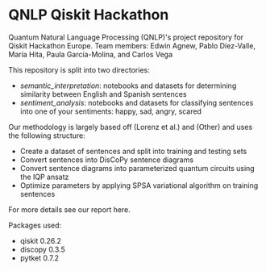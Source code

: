 # QNLP Qiskit Hackathon
Quantum Natural Language Processing (QNLP)'s project repository for Qiskit Hackathon Europe. Team members: Edwin Agnew, Pablo Díez-Valle, María Hita, Paula García-Molina, and Carlos Vega

This repository is split into two directories:
- *semantic_interpretation*: notebooks and datasets for determining similarity between English and Spanish sentences
- *sentiment_analysis*: notebooks and datasets for classifying sentences into one of your sentiments: happy, sad, angry, scared 


Our methodology is largely based off (Lorenz et al.) and (Other) and uses the following structure:
- Create a dataset of sentences and split into training and testing sets
- Convert sentences into DisCoPy sentence diagrams
- Convert sentence diagrams into parameterized quantum circuits using the IQP ansatz
- Optimize parameters by applying SPSA variational algorithm on training sentences


For more details see our report here.

Packages used:
- qiskit 0.26.2
- discopy 0.3.5
- pytket 0.7.2
